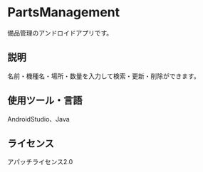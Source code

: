 # PartsManagement
備品管理のアンドロイドアプリです。
## 説明
名前・機種名・場所・数量を入力して検索・更新・削除ができます。
## 使用ツール・言語
AndroidStudio、Java
## ライセンス
アパッチライセンス2.0
